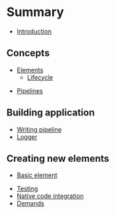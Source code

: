 # Summary

* [Introduction](README.md)

## Concepts

* [Elements](concepts/elements.md)
  * [Lifecycle](concepts/lifecycle.md)
<!--- * [Events, buffers]() --->
* [Pipelines](concepts/pipelines.md)

## Building application

* [Writing pipeline](creating_app/pipeline.md)
* [Logger](creating_app/logger.md)

## Creating new elements

* [Basic element](creating_element/tutorial.md)
<!--- * [Element with dynamic pads]() --->
* [Testing](creating_element/testing.md)
* [Native code integration](creating_element/natives.md)
* [Demands](creating_element/demands.md)
